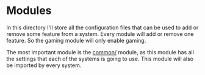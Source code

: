 # Modules
In this directory I'll store all the configuration files that can be used to add or remove some feature from a system. Every module will add or remove one feature. So the gaming module will only enable gaming.

The most important module is the [common/](./common/README.md) module, as this module has all the settings that each of the systems is going to use. This module will also be imported by every system.
